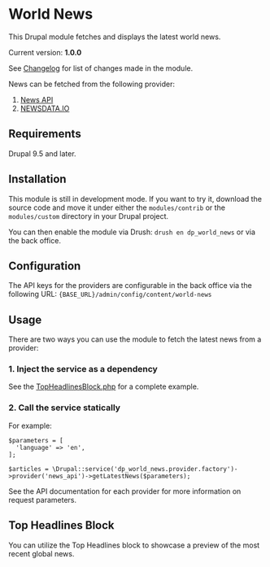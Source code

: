 # World News

This Drupal module fetches and displays the latest world news.

Current version: **1.0.0**

See [Changelog](CHANGELOG.md) for list of changes made in the module.

News can be fetched from the following provider:

1. [News API](https://newsapi.org/)
2. [NEWSDATA.IO](https://newsdata.io/)

## Requirements

Drupal 9.5 and later.

## Installation

This module is still in development mode. If you want to try it, download the source code
and move it under either the `modules/contrib` or the `modules/custom` directory in your Drupal project.

You can then enable the module via Drush: `drush en dp_world_news` or via the back office.

## Configuration

The API keys for the providers are configurable in the back office via the following URL: `{BASE_URL}/admin/config/content/world-news`

## Usage

There are two ways you can use the module to fetch the latest news from a provider:

### 1. Inject the service as a dependency

See the [TopHeadlinesBlock.php](src/Plugin/Block/TopHeadlinesBlock.php) for a complete example.

### 2. Call the service statically

For example:

```
$parameters = [
  'language' => 'en',
];

$articles = \Drupal::service('dp_world_news.provider.factory')->provider('news_api')->getLatestNews($parameters);
```

See the API documentation for each provider for more information on request parameters.

## Top Headlines Block

You can utilize the Top Headlines block to showcase a preview of the most recent global news.
